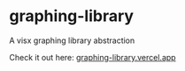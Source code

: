 # graphing-library

A visx graphing library abstraction

Check it out here: [graphing-library.vercel.app](https://graphing-library.vercel.app/)
